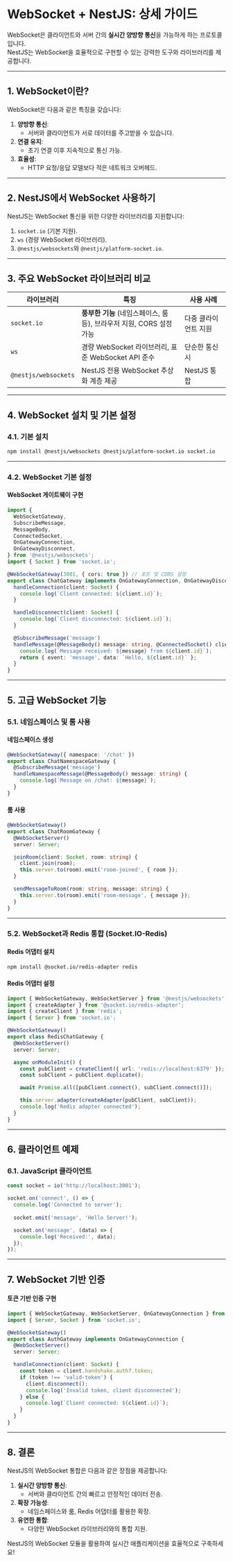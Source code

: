 
# WebSocket + NestJS: 상세 가이드

WebSocket은 클라이언트와 서버 간의 **실시간 양방향 통신**을 가능하게 하는 프로토콜입니다.  
NestJS는 WebSocket을 효율적으로 구현할 수 있는 강력한 도구와 라이브러리를 제공합니다.

---

## 1. WebSocket이란?

WebSocket은 다음과 같은 특징을 갖습니다:
1. **양방향 통신**:
   - 서버와 클라이언트가 서로 데이터를 주고받을 수 있습니다.
2. **연결 유지**:
   - 초기 연결 이후 지속적으로 통신 가능.
3. **효율성**:
   - HTTP 요청/응답 모델보다 적은 네트워크 오버헤드.

---

## 2. NestJS에서 WebSocket 사용하기

NestJS는 WebSocket 통신을 위한 다양한 라이브러리를 지원합니다:
1. `socket.io` (기본 지원).
2. `ws` (경량 WebSocket 라이브러리).
3. `@nestjs/websockets`와 `@nestjs/platform-socket.io`.

---

## 3. 주요 WebSocket 라이브러리 비교

| 라이브러리         | 특징                                                        | 사용 사례 |
|--------------------|------------------------------------------------------------|-----------|
| `socket.io`        | **풍부한 기능** (네임스페이스, 룸 등), 브라우저 지원, CORS 설정 가능 | 다중 클라이언트 지원 |
| `ws`               | 경량 WebSocket 라이브러리, 표준 WebSocket API 준수           | 단순한 통신 시 |
| `@nestjs/websockets` | NestJS 전용 WebSocket 추상화 계층 제공                      | NestJS 통합 |

---

## 4. WebSocket 설치 및 기본 설정

### 4.1. 기본 설치

```bash
npm install @nestjs/websockets @nestjs/platform-socket.io socket.io
```

---

### 4.2. WebSocket 기본 설정

#### WebSocket 게이트웨이 구현

```typescript
import {
  WebSocketGateway,
  SubscribeMessage,
  MessageBody,
  ConnectedSocket,
  OnGatewayConnection,
  OnGatewayDisconnect,
} from '@nestjs/websockets';
import { Socket } from 'socket.io';

@WebSocketGateway(3001, { cors: true }) // 포트 및 CORS 설정
export class ChatGateway implements OnGatewayConnection, OnGatewayDisconnect {
  handleConnection(client: Socket) {
    console.log(`Client connected: ${client.id}`);
  }

  handleDisconnect(client: Socket) {
    console.log(`Client disconnected: ${client.id}`);
  }

  @SubscribeMessage('message')
  handleMessage(@MessageBody() message: string, @ConnectedSocket() client: Socket) {
    console.log(`Message received: ${message} from ${client.id}`);
    return { event: 'message', data: `Hello, ${client.id}` };
  }
}
```

---

## 5. 고급 WebSocket 기능

### 5.1. 네임스페이스 및 룸 사용

#### 네임스페이스 생성

```typescript
@WebSocketGateway({ namespace: '/chat' })
export class ChatNamespaceGateway {
  @SubscribeMessage('message')
  handleNamespaceMessage(@MessageBody() message: string) {
    console.log(`Message on /chat: ${message}`);
  }
}
```

#### 룸 사용

```typescript
@WebSocketGateway()
export class ChatRoomGateway {
  @WebSocketServer()
  server: Server;

  joinRoom(client: Socket, room: string) {
    client.join(room);
    this.server.to(room).emit('room-joined', { room });
  }

  sendMessageToRoom(room: string, message: string) {
    this.server.to(room).emit('room-message', { message });
  }
}
```

---

### 5.2. WebSocket과 Redis 통합 (Socket.IO-Redis)

#### Redis 어댑터 설치

```bash
npm install @socket.io/redis-adapter redis
```

#### Redis 어댑터 설정

```typescript
import { WebSocketGateway, WebSocketServer } from '@nestjs/websockets';
import { createAdapter } from '@socket.io/redis-adapter';
import { createClient } from 'redis';
import { Server } from 'socket.io';

@WebSocketGateway()
export class RedisChatGateway {
  @WebSocketServer()
  server: Server;

  async onModuleInit() {
    const pubClient = createClient({ url: 'redis://localhost:6379' });
    const subClient = pubClient.duplicate();

    await Promise.all([pubClient.connect(), subClient.connect()]);

    this.server.adapter(createAdapter(pubClient, subClient));
    console.log('Redis adapter connected');
  }
}
```

---

## 6. 클라이언트 예제

### 6.1. JavaScript 클라이언트

```javascript
const socket = io('http://localhost:3001');

socket.on('connect', () => {
  console.log('Connected to server');
  
  socket.emit('message', 'Hello Server!');

  socket.on('message', (data) => {
    console.log('Received:', data);
  });
});
```

---

## 7. WebSocket 기반 인증

#### 토큰 기반 인증 구현

```typescript
import { WebSocketGateway, WebSocketServer, OnGatewayConnection } from '@nestjs/websockets';
import { Server, Socket } from 'socket.io';

@WebSocketGateway()
export class AuthGateway implements OnGatewayConnection {
  @WebSocketServer()
  server: Server;

  handleConnection(client: Socket) {
    const token = client.handshake.auth?.token;
    if (token !== 'valid-token') {
      client.disconnect();
      console.log('Invalid token, client disconnected');
    } else {
      console.log(`Client connected: ${client.id}`);
    }
  }
}
```

---

## 8. 결론

NestJS의 WebSocket 통합은 다음과 같은 장점을 제공합니다:
1. **실시간 양방향 통신**:
   - 서버와 클라이언트 간의 빠르고 안정적인 데이터 전송.
2. **확장 가능성**:
   - 네임스페이스와 룸, Redis 어댑터를 활용한 확장.
3. **유연한 통합**:
   - 다양한 WebSocket 라이브러리와의 통합 지원.

NestJS의 WebSocket 모듈을 활용하여 실시간 애플리케이션을 효율적으로 구축하세요!
